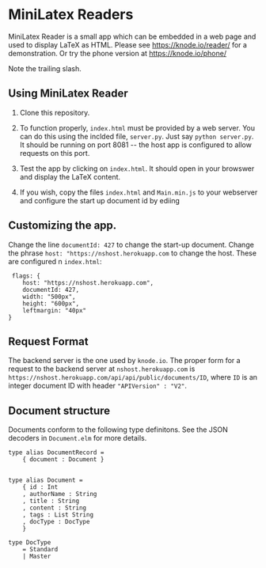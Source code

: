 # MiniLatex Readers

MiniLatex Reader is a small app which can be
embedded in a web page and used to display
LaTeX as HTML. Please see https://knode.io/reader/
for a demonstration. Or try the phone version at
https://knode.io/phone/

Note the trailing slash.

## Using MiniLatex Reader

1. Clone this repository.

2. To function properly, `index.html` must be provided by a
   web server. You can do this using the inclded file,
   `server.py`. Just say `python server.py`. It should be running on port 8081 --
   the host app is configured to allow requests on this port.

3) Test the app by clicking on `index.html`. It should open in your browswer and
   display the LaTeX content.

4) If you wish, copy the files `index.html` and `Main.min.js` to your webserver
   and configure the start up document id by ediing

## Customizing the app.

Change the line `documentId: 427` to change the start-up document.
Change the phrase `host: "https://nshost.herokuapp.com` to change
the host. These are configured n `index.html`:

```
 flags: {
    host: "https://nshost.herokuapp.com",
    documentId: 427,
    width: "500px",
    height: "600px",
    leftmargin: "40px"
}
```

## Request Format

The backend server is the one used by `knode.io`.
The proper form for a request to the backend server
at `nshost.herokuapp.com` is
`https://nshost.herokuapp.com/api/api/public/documents/ID`, where
`ID` is an integer document ID with header `"APIVersion" : "V2"`.

## Document structure

Documents conform to the following type definitons.
See the JSON decoders in `Document.elm` for more details.

```
type alias DocumentRecord =
    { document : Document }


type alias Document =
    { id : Int
    , authorName : String
    , title : String
    , content : String
    , tags : List String
    , docType : DocType
    }

type DocType
    = Standard
    | Master
```
